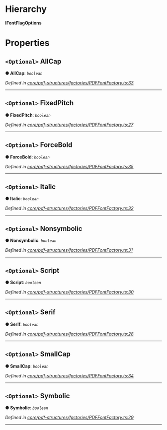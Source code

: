 

# Hierarchy

**IFontFlagOptions**

# Properties

<a id="allcap"></a>

## `<Optional>` AllCap

**● AllCap**: *`boolean`*

*Defined in [core/pdf-structures/factories/PDFFontFactory.ts:33](https://github.com/Hopding/pdf-lib/blob/d7334b8/src/core/pdf-structures/factories/PDFFontFactory.ts#L33)*

___
<a id="fixedpitch"></a>

## `<Optional>` FixedPitch

**● FixedPitch**: *`boolean`*

*Defined in [core/pdf-structures/factories/PDFFontFactory.ts:27](https://github.com/Hopding/pdf-lib/blob/d7334b8/src/core/pdf-structures/factories/PDFFontFactory.ts#L27)*

___
<a id="forcebold"></a>

## `<Optional>` ForceBold

**● ForceBold**: *`boolean`*

*Defined in [core/pdf-structures/factories/PDFFontFactory.ts:35](https://github.com/Hopding/pdf-lib/blob/d7334b8/src/core/pdf-structures/factories/PDFFontFactory.ts#L35)*

___
<a id="italic"></a>

## `<Optional>` Italic

**● Italic**: *`boolean`*

*Defined in [core/pdf-structures/factories/PDFFontFactory.ts:32](https://github.com/Hopding/pdf-lib/blob/d7334b8/src/core/pdf-structures/factories/PDFFontFactory.ts#L32)*

___
<a id="nonsymbolic"></a>

## `<Optional>` Nonsymbolic

**● Nonsymbolic**: *`boolean`*

*Defined in [core/pdf-structures/factories/PDFFontFactory.ts:31](https://github.com/Hopding/pdf-lib/blob/d7334b8/src/core/pdf-structures/factories/PDFFontFactory.ts#L31)*

___
<a id="script"></a>

## `<Optional>` Script

**● Script**: *`boolean`*

*Defined in [core/pdf-structures/factories/PDFFontFactory.ts:30](https://github.com/Hopding/pdf-lib/blob/d7334b8/src/core/pdf-structures/factories/PDFFontFactory.ts#L30)*

___
<a id="serif"></a>

## `<Optional>` Serif

**● Serif**: *`boolean`*

*Defined in [core/pdf-structures/factories/PDFFontFactory.ts:28](https://github.com/Hopding/pdf-lib/blob/d7334b8/src/core/pdf-structures/factories/PDFFontFactory.ts#L28)*

___
<a id="smallcap"></a>

## `<Optional>` SmallCap

**● SmallCap**: *`boolean`*

*Defined in [core/pdf-structures/factories/PDFFontFactory.ts:34](https://github.com/Hopding/pdf-lib/blob/d7334b8/src/core/pdf-structures/factories/PDFFontFactory.ts#L34)*

___
<a id="symbolic"></a>

## `<Optional>` Symbolic

**● Symbolic**: *`boolean`*

*Defined in [core/pdf-structures/factories/PDFFontFactory.ts:29](https://github.com/Hopding/pdf-lib/blob/d7334b8/src/core/pdf-structures/factories/PDFFontFactory.ts#L29)*

___

